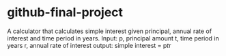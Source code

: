 # github-final-project
A calculator that calculates simple interest given principal, annual rate of interest and time period in years.
Input:
p, principal amount
t, time period in years
r, annual rate of interest
output:
simple interest = p*t*r

